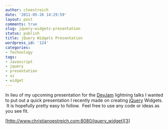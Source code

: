 ```yaml
---
author: ctoestreich
date: '2011-05-26 14:29:59'
layout: post
comments: true
slug: jquery-widgets-presentation
status: publish
title: jQuery Widgets Presentation
wordpress_id: '124'
categories:
- Technology
tags:
- Javascript
- jquery
- presentation
- ui
- widget
---
```


In lieu of my upcoming presentation for the [DevJam][1] lightning talks I
wanted to put out a quick presentation I recently made on creating [jQuery][2]
Widgets.  It is hopefully pretty easy to follow.  Feel free to use any code or
ideas as you see fit.

[http://www.christianoestreich.com:8080/jquery_widget][3]

   [1]: http://devjam.com/ (DevJam)

   [2]: http://www.jquery.com (jQuery)

   [3]: http://www.christianoestreich.com:8080/jquery_widget (Beginning jQuery
Widget)

